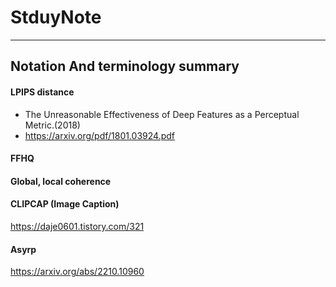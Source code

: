 # StduyNote
---------------------------------------------------------------------------------------------------------------------------------------------------



## Notation And terminology summary

#### LPIPS distance

 - The Unreasonable Effectiveness of Deep Features as a Perceptual Metric.(2018)
 - https://arxiv.org/pdf/1801.03924.pdf

#### FFHQ

#### Global, local coherence

#### CLIPCAP (Image Caption)

https://daje0601.tistory.com/321

#### Asyrp

https://arxiv.org/abs/2210.10960
